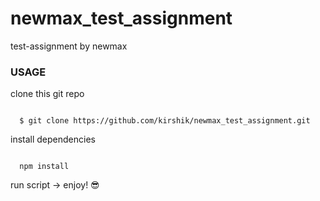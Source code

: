 # newmax_test_assignment
test-assignment by newmax

### USAGE

clone this git repo
```

  $ git clone https://github.com/kirshik/newmax_test_assignment.git

```

install dependencies 

```

  npm install

```

run script -> enjoy! :sunglasses:
